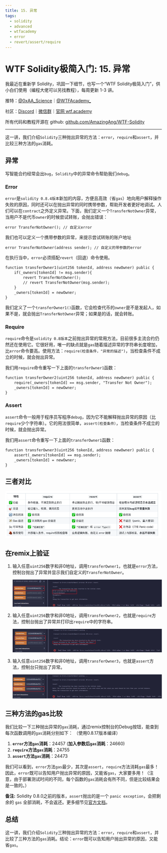 ```yaml
---
title: 15. 异常
tags:
  - solidity
  - advanced
  - wtfacademy
  - error
  - revert/assert/require
---
```


# WTF Solidity极简入门: 15. 异常

我最近在重新学 Solidity，巩固一下细节，也写一个“WTF Solidity极简入门”，供小白们使用（编程大佬可以另找教程），每周更新 1-3 讲。

推特：[@0xAA_Science](https://twitter.com/0xAA_Science)｜[@WTFAcademy_](https://twitter.com/WTFAcademy_)

社区：[Discord](https://discord.gg/5akcruXrsk)｜[微信群](https://docs.google.com/forms/d/e/1FAIpQLSe4KGT8Sh6sJ7hedQRuIYirOoZK_85miz3dw7vA1-YjodgJ-A/viewform?usp=sf_link)｜[官网 wtf.academy](https://wtf.academy)

所有代码和教程开源在 github: [github.com/AmazingAng/WTF-Solidity](https://github.com/AmazingAng/WTF-Solidity)

---

这一讲，我们介绍`Solidity`三种抛出异常的方法：`error`，`require`和`assert`，并比较三种方法的`gas`消耗。

## 异常

写智能合约经常会出`bug`，`Solidity`中的异常命令帮助我们`debug`。

### Error

`error`是`solidity 0.8.4版本`新加的内容，方便且高效（省`gas`）地向用户解释操作失败的原因，同时还可以在抛出异常的同时携带参数，帮助开发者更好地调试。人们可以在`contract`之外定义异常。下面，我们定义一个`TransferNotOwner`异常，当用户不是代币`owner`的时候尝试转账，会抛出错误：

```solidity
error TransferNotOwner(); // 自定义error
```

我们也可以定义一个携带参数的异常，来提示尝试转账的账户地址

```solidity
error TransferNotOwner(address sender); // 自定义的带参数的error
```

在执行当中，`error`必须搭配`revert`（回退）命令使用。

```solidity
function transferOwner1(uint256 tokenId, address newOwner) public {
    if(_owners[tokenId] != msg.sender){
        revert TransferNotOwner();
        // revert TransferNotOwner(msg.sender);
    }
    _owners[tokenId] = newOwner;
}
```

我们定义了一个`transferOwner1()`函数，它会检查代币的`owner`是不是发起人，如果不是，就会抛出`TransferNotOwner`异常；如果是的话，就会转账。

### Require

`require`命令是`solidity 0.8版本`之前抛出异常的常用方法，目前很多主流合约仍然还在使用它。它很好用，唯一的缺点就是`gas`随着描述异常的字符串长度增加，比`error`命令要高。使用方法：`require(检查条件，"异常的描述")`，当检查条件不成立的时候，就会抛出异常。

我们用`require`命令重写一下上面的`transferOwner1`函数：

```solidity
function transferOwner2(uint256 tokenId, address newOwner) public {
    require(_owners[tokenId] == msg.sender, "Transfer Not Owner");
    _owners[tokenId] = newOwner;
}
```

### Assert

`assert`命令一般用于程序员写程序`debug`，因为它不能解释抛出异常的原因（比`require`少个字符串）。它的用法很简单，`assert(检查条件）`，当检查条件不成立的时候，就会抛出异常。

我们用`assert`命令重写一下上面的`transferOwner1`函数：

```solidity
function transferOwner3(uint256 tokenId, address newOwner) public {
    assert(_owners[tokenId] == msg.sender);
    _owners[tokenId] = newOwner;
}
```

## 三者对比

   ![15-2.png](./img/15-4.png)

## 在remix上验证

1. 输入任意`uint256`数字和非0地址，调用`transferOwner1`，也就是`error`方法，控制台抛出了异常并显示我们自定义的`TransferNotOwner`。

   ![15-1.png](./img/15-1.png)

2. 输入任意`uint256`数字和非0地址，调用`transferOwner2`，也就是`require`方法，控制台抛出了异常并打印出`require`中的字符串。

   ![15-2.png](./img/15-2.png)

3. 输入任意`uint256`数字和非0地址，调用`transferOwner3`，也就是`assert`方法，控制台只抛出了异常。

   ![15-3.png](./img/15-3.png)

## 三种方法的gas比较

我们比较一下三种抛出异常的`gas`消耗，通过remix控制台的Debug按钮，能查到每次函数调用的`gas`消耗分别如下：
（使用0.8.17版本编译）

1. **`error`方法`gas`消耗**：24457  (**加入参数后`gas`消耗**：24660)
2. **`require`方法`gas`消耗**：24755
3. **`assert`方法`gas`消耗**：24473

我们可以看到，`error`方法`gas`最少，其次是`assert`，`require`方法消耗`gas`最多！因此，`error`既可以告知用户抛出异常的原因，又能省`gas`，大家要多用！（注意，由于部署测试时间的不同，每个函数的`gas`消耗会有所不同，但是比较结果会是一致的。）

**备注:** Solidity 0.8.0之前的版本，`assert`抛出的是一个 `panic exception`，会把剩余的 `gas` 全部消耗，不会返还。更多细节见[官方文档](https://docs.soliditylang.org/en/v0.8.17/control-structures.html)。

## 总结

这一讲，我们介绍`Solidity`三种抛出异常的方法：`error`，`require`和`assert`，并比较了三种方法的`gas`消耗。结论：`error`既可以告知用户抛出异常的原因，又能省`gas`。
